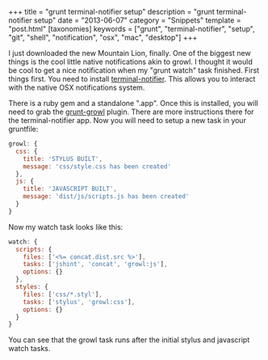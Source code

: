 +++
title = "grunt terminal-notifier setup"
description = "grunt terminal-notifier setup"
date = "2013-06-07"
category = "Snippets"
template = "post.html"
[taxonomies]
keywords = ["grunt", "terminal-notifier", "setup", "git", "shell", "notification", "osx", "mac", "desktop"]
+++

I just downloaded the new Mountain Lion, finally. One of the biggest new things is the cool little native notifications akin to growl. I thought it would be cool to get a nice notification when my "grunt watch" task finished. First things first. You need to install [terminal-notifier](https://github.com/alloy/terminal-notifier "alloy/terminal notifier"). This allows you to interact with the native OSX notifications system.

There is a ruby gem and a standalone ".app". Once this is installed, you will need to grab the [grunt-growl](https://github.com/alextucker/grunt-growl "alextucker/grunt-growl") plugin. There are more instructions there for the terminal-notifier app. Now you will need to setup a new task in your gruntfile:

```javascript
growl: {
  css: {
    title: 'STYLUS BUILT',
    message: 'css/style.css has been created'
  },
  js: {
    title: 'JAVASCRIPT BUILT',
    message: 'dist/js/scripts.js has been created'
  }
}
```

Now my watch task looks like this:

```javascript
watch: {
  scripts: {
    files: ['<%= concat.dist.src %>'],
    tasks: ['jshint', 'concat', 'growl:js'],
    options: {}
  },
  styles: {
    files: ['css/*.styl'],
    tasks: ['stylus', 'growl:css'],
    options: {}
  }
}
```

You can see that the growl task runs after the initial stylus and javascript watch tasks.

